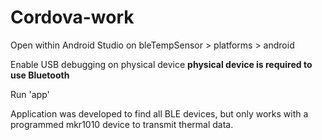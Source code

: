 # Cordova-work

Open within Android Studio on bleTempSensor > platforms > android

Enable USB debugging on physical device **physical device is required to use Bluetooth**

Run 'app'

Application was developed to find all BLE devices, but only works with a programmed mkr1010 device to transmit thermal data.
